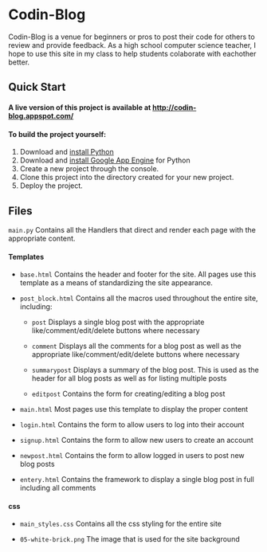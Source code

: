 # Codin-Blog

Codin-Blog is a venue for beginners or pros to post their code for others to review and provide feedback. As a high school computer science teacher, I hope to use this site in my class to help students colaborate with eachother better.

## Quick Start
#### A live version of this project is available at http://codin-blog.appspot.com/

#### To build the project yourself:

1. Download and [install Python](https://www.python.org/downloads/)
2. Download and [install Google App Engine](https://cloud.google.com/appengine/downloads#Google_App_Engine_SDK_for_Python) for Python
3. Create a new project through the console.
4. Clone this project into the directory created for your new project.
5. Deploy the project.

## Files

`main.py` Contains all the Handlers that direct and render each page with the appropriate content.

#### Templates

+ `base.html` Contains the header and footer for the site.  All pages use this template as a means of standardizing the site appearance. 

+ `post_block.html` Contains all the macros used throughout the entire site, including:

	+ `post` Displays a single blog post with the appropriate like/comment/edit/delete buttons where necessary

	+ `comment` Displays all the comments for a blog post as well as the appropriate like/comment/edit/delete buttons where necessary

	+ `summarypost` Displays a summary of the blog post.  This is used as the header for all blog posts as well as for listing multiple posts

	+ `editpost` Contains the form for creating/editing a blog post

+ `main.html` Most pages use this template to display the proper content

+ `login.html` Contains the form to allow users to log into their account

+ `signup.html` Contains the form to allow new users to create an account

+ `newpost.html` Contains the form to allow logged in users to post new blog posts

+ `entery.html` Contains the framework to display a single blog post in full including all comments

#### css

+ `main_styles.css` Contains all the css styling for the entire site

+ `05-white-brick.png` The image that is used for the site background
